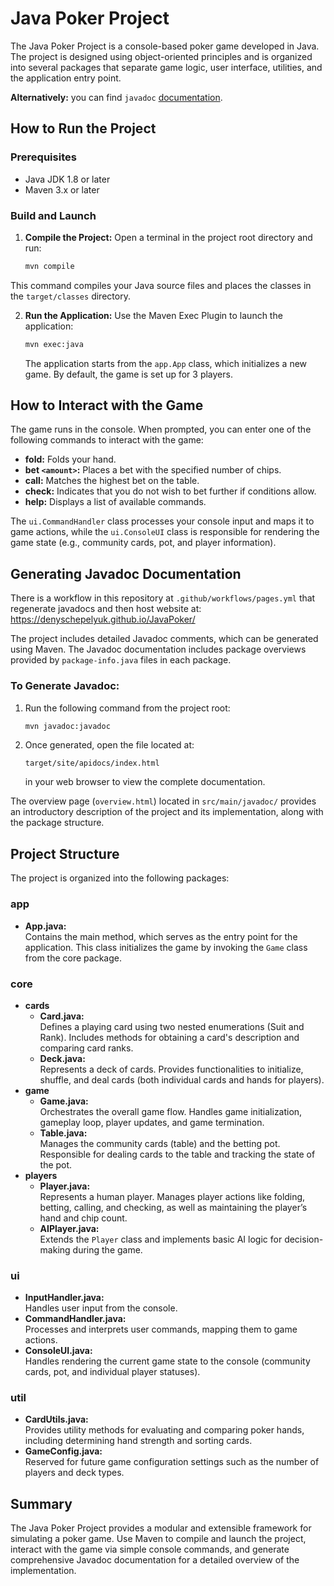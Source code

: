 # Java Poker Project

The Java Poker Project is a console-based poker game developed in Java. The project is designed using object-oriented principles and is organized into several packages that separate game logic, user interface, utilities, and the application entry point.

**Alternatively:** you can find `javadoc` [documentation](https://denyschepelyuk.github.io/JavaPoker/).

## How to Run the Project

### Prerequisites
- Java JDK 1.8 or later
- Maven 3.x or later

### Build and Launch
1. **Compile the Project:**
   Open a terminal in the project root directory and run:
   ```bash
   mvn compile
   ```
This command compiles your Java source files and places the classes in the `target/classes` directory.

2. **Run the Application:**
   Use the Maven Exec Plugin to launch the application:
   ```bash
   mvn exec:java
   ```
   The application starts from the `app.App` class, which initializes a new game. By default, the game is set up for 3 players.

## How to Interact with the Game

The game runs in the console. When prompted, you can enter one of the following commands to interact with the game:
- **fold:** Folds your hand.
- **bet `<amount>`:** Places a bet with the specified number of chips.
- **call:** Matches the highest bet on the table.
- **check:** Indicates that you do not wish to bet further if conditions allow.
- **help:** Displays a list of available commands.

The `ui.CommandHandler` class processes your console input and maps it to game actions, while the `ui.ConsoleUI` class is responsible for rendering the game state (e.g., community cards, pot, and player information).

## Generating Javadoc Documentation

There is a workflow in this repository at `.github/workflows/pages.yml` that regenerate javadocs and then host website at:
<https://denyschepelyuk.github.io/JavaPoker/>


The project includes detailed Javadoc comments, which can be generated using Maven. The Javadoc documentation includes package overviews provided by `package-info.java` files in each package.

### To Generate Javadoc:
1. Run the following command from the project root:
   ```bash
   mvn javadoc:javadoc
   ```
2. Once generated, open the file located at:
   ```
   target/site/apidocs/index.html
   ```
   in your web browser to view the complete documentation.

The overview page (`overview.html`) located in `src/main/javadoc/` provides an introductory description of the project and its implementation, along with the package structure.

## Project Structure

The project is organized into the following packages:

### app
- **App.java:**  
  Contains the main method, which serves as the entry point for the application. This class initializes the game by invoking the `Game` class from the core package.

### core
- **cards**
    - **Card.java:**  
      Defines a playing card using two nested enumerations (Suit and Rank). Includes methods for obtaining a card's description and comparing card ranks.
    - **Deck.java:**  
      Represents a deck of cards. Provides functionalities to initialize, shuffle, and deal cards (both individual cards and hands for players).
- **game**
    - **Game.java:**  
      Orchestrates the overall game flow. Handles game initialization, gameplay loop, player updates, and game termination.
    - **Table.java:**  
      Manages the community cards (table) and the betting pot. Responsible for dealing cards to the table and tracking the state of the pot.
- **players**
    - **Player.java:**  
      Represents a human player. Manages player actions like folding, betting, calling, and checking, as well as maintaining the player’s hand and chip count.
    - **AIPlayer.java:**  
      Extends the `Player` class and implements basic AI logic for decision-making during the game.

### ui
- **InputHandler.java:**  
  Handles user input from the console.
- **CommandHandler.java:**  
  Processes and interprets user commands, mapping them to game actions.
- **ConsoleUI.java:**  
  Handles rendering the current game state to the console (community cards, pot, and individual player statuses).

### util
- **CardUtils.java:**  
  Provides utility methods for evaluating and comparing poker hands, including determining hand strength and sorting cards.
- **GameConfig.java:**  
  Reserved for future game configuration settings such as the number of players and deck types.

## Summary

The Java Poker Project provides a modular and extensible framework for simulating a poker game. Use Maven to compile and launch the project, interact with the game via simple console commands, and generate comprehensive Javadoc documentation for a detailed overview of the implementation.
